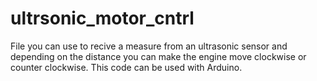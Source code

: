 # ultrsonic_motor_cntrl
File you can use to recive a measure from an ultrasonic sensor and depending on the distance you can make
the engine move clockwise or counter clockwise. This code can be used with Arduino.
